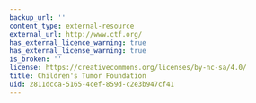 ```yaml
---
backup_url: ''
content_type: external-resource
external_url: http://www.ctf.org/
has_external_licence_warning: true
has_external_license_warning: true
is_broken: ''
license: https://creativecommons.org/licenses/by-nc-sa/4.0/
title: Children's Tumor Foundation
uid: 2811dcca-5165-4cef-859d-c2e3b947cf41
---
```

